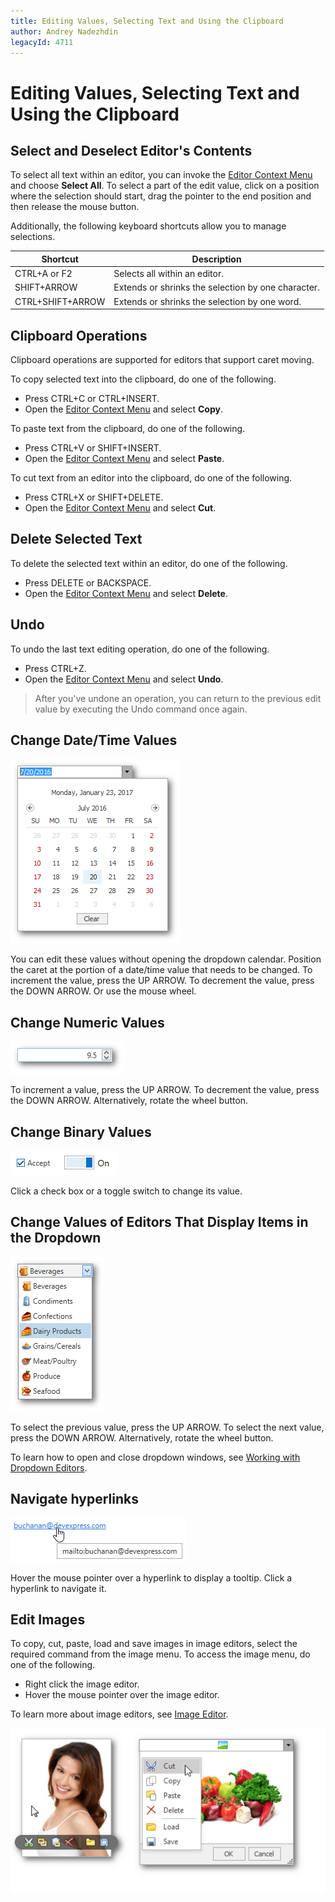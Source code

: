```yaml
---
title: Editing Values, Selecting Text and Using the Clipboard
author: Andrey Nadezhdin
legacyId: 4711
---
```

# Editing Values, Selecting Text and Using the Clipboard
## Select and Deselect Editor's Contents
To select all text within an editor, you can invoke the [Editor Context Menu](editor-context-menu.md) and choose **Select All**. To select a part of the edit value, click on a position where the selection should start, drag the pointer to the end position and then release the mouse button.

Additionally, the following keyboard shortcuts allow you to manage selections.

| Shortcut | Description |
|---|---|
| CTRL+A or F2 | Selects all within an editor. |
| SHIFT+ARROW | Extends or shrinks the selection by one character. |
| CTRL+SHIFT+ARROW | Extends or shrinks the selection by one word. |

## Clipboard Operations
Clipboard operations are supported for editors that support caret moving. 

To copy selected text into the clipboard, do one of the following.
* Press CTRL+C or CTRL+INSERT.
* Open the [Editor Context Menu](editor-context-menu.md) and select **Copy**.

To paste text from the clipboard, do one of the following.
* Press CTRL+V or SHIFT+INSERT.
* Open the [Editor Context Menu](editor-context-menu.md) and select **Paste**.

To cut text from an editor into the clipboard, do one of the following.
* Press CTRL+X or SHIFT+DELETE.
* Open the [Editor Context Menu](editor-context-menu.md) and select **Cut**.

## Delete Selected Text
To delete the selected text within an editor, do one of the following.
* Press DELETE or BACKSPACE.
* Open the [Editor Context Menu](editor-context-menu.md) and select **Delete**.

## Undo
To undo the last text editing operation, do one of the following.
* Press CTRL+Z.
* Open the [Editor Context Menu](editor-context-menu.md) and select **Undo**.

> After you've undone an operation, you can return to the previous edit value by executing the Undo command once again.

## Change Date/Time Values
![EU_XtraEditors_DateEdit](../../images/img7735.png)

You can edit these values without opening the dropdown calendar. Position the caret at the portion of a date/time value that needs to be changed.  To increment the value, press the UP ARROW. To decrement the value, press the DOWN ARROW. Or use the mouse wheel.

## Change Numeric Values
![EU_XtraEditors_SpinEdit](../../images/img7736.png)

To increment a value, press the UP ARROW. To decrement the value, press the DOWN ARROW. Alternatively, rotate the wheel button.

## Change Binary Values
![EU_XtraEditors_CheckEdit_ToggleSwitch](../../images/img127008.png)

Click a check box or a toggle switch to change its value.

## Change Values of Editors That Display Items in the Dropdown
![EU_XtraEditors_ImageComboBox](../../images/img7737.png)

To select the previous value, press the UP ARROW. To select the next value, press the DOWN ARROW. Alternatively, rotate the wheel button.

To learn how to open and close dropdown windows, see [Working with Dropdown Editors](working-with-dropdown-editors.md).

## Navigate hyperlinks
![EU_XtraEditors_Hyperlink](../../images/img127013.png)

Hover the mouse pointer over a hyperlink to display a tooltip. 
Click a hyperlink to navigate it.

## Edit Images
To copy, cut, paste, load and save images in image editors, select the required command from the image menu. To access the image menu, do one of the following.
* Right click the image editor.
* Hover the mouse pointer over the image editor.

To learn more about image editors, see [Image Editor](image-editor.md).

![EU_XtraEditors_ImageEdit_Menu](../../images/img7456.png)
